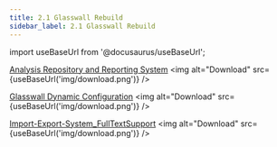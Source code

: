 ```yaml
---
title: 2.1 Glasswall Rebuild
sidebar_label: 2.1 Glasswall Rebuild
---
```


import useBaseUrl from '@docusaurus/useBaseUrl';

[Analysis Repository and Reporting System](<artifacts/Analysis Repository and Reporting System.docx>) <img alt="Download" src={useBaseUrl('img/download.png')} />

[Glasswall Dynamic Configuration](<artifacts/Glasswall Dynamic Configuration.docx>) <img alt="Download" src={useBaseUrl('img/download.png')} />

[Import-Export-System_FullTextSupport](<artifacts/Import-Export-System_FullTextSupport.docx>) <img alt="Download" src={useBaseUrl('img/download.png')} />
